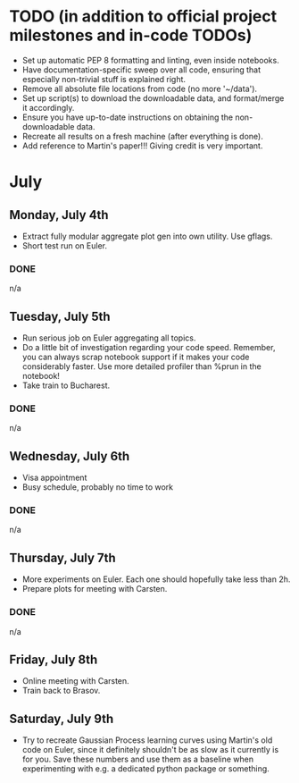 # TODO (in addition to official project milestones and in-code TODOs)
 * Set up automatic PEP 8 formatting and linting, even inside notebooks.
 * Have documentation-specific sweep over all code, ensuring that especially
   non-trivial stuff is explained right.
 * Remove all absolute file locations from code (no more '~/data').
 * Set up script(s) to download the downloadable data, and format/merge it
   accordingly.
 * Ensure you have up-to-date instructions on obtaining the non-downloadable
   data.
 * Recreate all results on a fresh machine (after everything is done).
 * Add reference to Martin's paper!!! Giving credit is very important.

# July
## Monday, July 4th
 * Extract fully modular aggregate plot gen into own utility. Use gflags.
 * Short test run on Euler.
### DONE
 n/a

## Tuesday, July 5th
 * Run serious job on Euler aggregating all topics.
 * Do a little bit of investigation regarding your code speed. Remember, you
   can always scrap notebook support if it makes your code considerably faster.
   Use more detailed profiler than %prun in the notebook!
 * Take train to Bucharest.
### DONE
 n/a

## Wednesday, July 6th
 * Visa appointment
 * Busy schedule, probably no time to work
### DONE
 n/a

## Thursday, July 7th
 * More experiments on Euler. Each one should hopefully take less than 2h.
 * Prepare plots for meeting with Carsten.
### DONE
 n/a

## Friday, July 8th
 * Online meeting with Carsten.
 * Train back to Brasov.

## Saturday, July 9th
 * Try to recreate Gaussian Process learning curves using Martin's old code
   on Euler, since it definitely shouldn't be as slow as it currently is for
   you. Save these numbers and use them as a baseline when experimenting with
   e.g. a dedicated python package or something.
